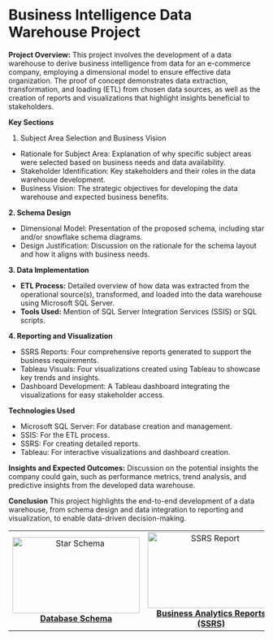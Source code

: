 # Business Intelligence Data Warehouse Project

**Project Overview:**
This project involves the development of a data warehouse to derive business intelligence from data for an e-commerce company, employing a dimensional model to ensure effective data organization. The proof of concept demonstrates data extraction, transformation, and loading (ETL) from chosen data sources, as well as the creation of reports and visualizations that highlight insights beneficial to stakeholders.


**Key Sections**
1. Subject Area Selection and Business Vision
- Rationale for Subject Area: Explanation of why specific subject areas were selected based on business needs and data availability.
- Stakeholder Identification: Key stakeholders and their roles in the data warehouse development.
- Business Vision: The strategic objectives for developing the data warehouse and expected business benefits.
  
**2. Schema Design**
- Dimensional Model: Presentation of the proposed schema, including star and/or snowflake schema diagrams.
- Design Justification: Discussion on the rationale for the schema layout and how it aligns with business needs.

**3. Data Implementation**
- **ETL Process:** Detailed overview of how data was extracted from the operational source(s), transformed, and loaded into the data warehouse using Microsoft SQL Server.
- **Tools Used:** Mention of SQL Server Integration Services (SSIS) or SQL scripts.

**4. Reporting and Visualization**
- SSRS Reports: Four comprehensive reports generated to support the business requirements.
- Tableau Visuals: Four visualizations created using Tableau to showcase key trends and insights.
- Dashboard Development: A Tableau dashboard integrating the visualizations for easy stakeholder access.

**Technologies Used**
- Microsoft SQL Server: For database creation and management.
- SSIS: For the ETL process.
- SSRS: For creating detailed reports.
- Tableau: For interactive visualizations and dashboard creation.

**Insights and Expected Outcomes:**
Discussion on the potential insights the company could gain, such as performance metrics, trend analysis, and predictive insights from the developed data warehouse.

**Conclusion**
This project highlights the end-to-end development of a data warehouse, from schema design and data integration to reporting and visualization, to enable data-driven decision-making.

<table>
  <tr>
    <td align="center">
      <a href="./DatabaseSchema/index.html">
        <img src="../asset/DataBase_Schema.png" width="250" height="150" alt="Star Schema"/><br/>
        <b>Database Schema</b>
      </a>
    </td>
    <td align="center">
      <a href="./BusinessReports/index.html">
        <img src="../asset/Business_Reports.png" width="250" height="150" alt="SSRS Report"/><br/>
        <b>Business Analytics Reports (SSRS)</b>
      </a>
    </td>
    <td align="center">
      <a href="./BusinessDashboard/index.html">
        <img src="../asset/dashboard.png" width="250" height="150" alt="Dashboard"/><br/>
        <b>Business Analytics Visuals and Dashboard</b>
      </a>
    </td>
  </tr>
</table>
